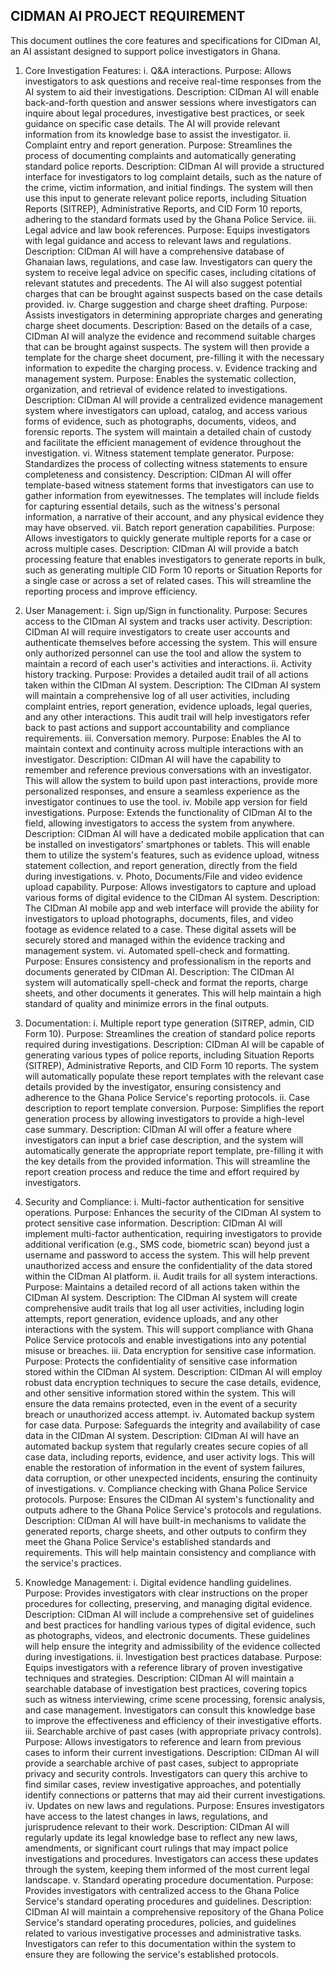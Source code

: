 ## CIDMAN AI PROJECT REQUIREMENT
This document outlines the core features and specifications for CIDman AI, an AI assistant designed to support police investigators in Ghana.
1. Core Investigation Features:
 i. Q&A interactions.
        Purpose: Allows investigators to ask questions and receive real-time responses from the AI system to aid their investigations.
        Description: CIDman AI will enable back-and-forth question and answer sessions where investigators can inquire about legal procedures, investigative best practices, or seek guidance on specific case details. The AI will provide relevant information from its knowledge base to assist the investigator.
 ii. Complaint entry and report generation.
        Purpose: Streamlines the process of documenting complaints and automatically generating standard police reports.
        Description: CIDman AI will provide a structured interface for investigators to log complaint details, such as the nature of the crime, victim information, and initial findings. The system will then use this input to generate relevant police reports, including Situation Reports (SITREP), Administrative Reports, and CID Form 10 reports, adhering to the standard formats used by the Ghana Police Service.
 iii. Legal advice and law book references.
        Purpose: Equips investigators with legal guidance and access to relevant laws and regulations.
        Description: CIDman AI will have a comprehensive database of Ghanaian laws, regulations, and case law. Investigators can query the system to receive legal advice on specific cases, including citations of relevant statutes and precedents. The AI will also suggest potential charges that can be brought against suspects based on the case details provided.
 iv. Charge suggestion and charge sheet drafting.
        Purpose: Assists investigators in determining appropriate charges and generating charge sheet documents.
        Description: Based on the details of a case, CIDman AI will analyze the evidence and recommend suitable charges that can be brought against suspects. The system will then provide a template for the charge sheet document, pre-filling it with the necessary information to expedite the charging process.
 v. Evidence tracking and management system.
        Purpose: Enables the systematic collection, organization, and retrieval of evidence related to investigations.
        Description: CIDman AI will provide a centralized evidence management system where investigators can upload, catalog, and access various forms of evidence, such as photographs, documents, videos, and forensic reports. The system will maintain a detailed chain of custody and facilitate the efficient management of evidence throughout the investigation.
 vi. Witness statement template generator.
        Purpose: Standardizes the process of collecting witness statements to ensure completeness and consistency.
        Description: CIDman AI will offer template-based witness statement forms that investigators can use to gather information from eyewitnesses. The templates will include fields for capturing essential details, such as the witness's personal information, a narrative of their account, and any physical evidence they may have observed.
 vii. Batch report generation capabilities.
        Purpose: Allows investigators to quickly generate multiple reports for a case or across multiple cases.
        Description: CIDman AI will provide a batch processing feature that enables investigators to generate reports in bulk, such as generating multiple CID Form 10 reports or Situation Reports for a single case or across a set of related cases. This will streamline the reporting process and improve efficiency.


2. User Management:
 i. Sign up/Sign in functionality.
        Purpose: Secures access to the CIDman AI system and tracks user activity.
        Description: CIDman AI will require investigators to create user accounts and authenticate themselves before accessing the system. This will ensure only authorized personnel can use the tool and allow the system to maintain a record of each user's activities and interactions.
 ii. Activity history tracking.
        Purpose: Provides a detailed audit trail of all actions taken within the CIDman AI system.
        Description: The CIDman AI system will maintain a comprehensive log of all user activities, including complaint entries, report generation, evidence uploads, legal queries, and any other interactions. This audit trail will help investigators refer back to past actions and support accountability and compliance requirements.
 iii. Conversation memory.
        Purpose: Enables the AI to maintain context and continuity across multiple interactions with an investigator.
        Description: CIDman AI will have the capability to remember and reference previous conversations with an investigator. This will allow the system to build upon past interactions, provide more personalized responses, and ensure a seamless experience as the investigator continues to use the tool.
 iv. Mobile app version for field investigations.
        Purpose: Extends the functionality of CIDman AI to the field, allowing investigators to access the system from anywhere.
        Description: CIDman AI will have a dedicated mobile application that can be installed on investigators' smartphones or tablets. This will enable them to utilize the system's features, such as evidence upload, witness statement collection, and report generation, directly from the field during investigations.
 v. Photo, Documents/File and video evidence upload capability.
        Purpose: Allows investigators to capture and upload various forms of digital evidence to the CIDman AI system.
        Description: The CIDman AI mobile app and web interface will provide the ability for investigators to upload photographs, documents, files, and video footage as evidence related to a case. These digital assets will be securely stored and managed within the evidence tracking and management system.
 vi. Automated spell-check and formatting.
        Purpose: Ensures consistency and professionalism in the reports and documents generated by CIDman AI.
        Description: The CIDman AI system will automatically spell-check and format the reports, charge sheets, and other documents it generates. This will help maintain a high standard of quality and minimize errors in the final outputs.


3. Documentation:
 i. Multiple report type generation (SITREP, admin, CID Form 10).
        Purpose: Streamlines the creation of standard police reports required during investigations.
        Description: CIDman AI will be capable of generating various types of police reports, including Situation Reports (SITREP), Administrative Reports, and CID Form 10 reports. The system will automatically populate these report templates with the relevant case details provided by the investigator, ensuring consistency and adherence to the Ghana Police Service's reporting protocols.
 ii. Case description to report template conversion.
        Purpose: Simplifies the report generation process by allowing investigators to provide a high-level case summary.
        Description: CIDman AI will offer a feature where investigators can input a brief case description, and the system will automatically generate the appropriate report template, pre-filling it with the key details from the provided information. This will streamline the report creation process and reduce the time and effort required by investigators.

4. Security and Compliance:
 i. Multi-factor authentication for sensitive operations.
        Purpose: Enhances the security of the CIDman AI system to protect sensitive case information.
        Description: CIDman AI will implement multi-factor authentication, requiring investigators to provide additional verification (e.g., SMS code, biometric scan) beyond just a username and password to access the system. This will help prevent unauthorized access and ensure the confidentiality of the data stored within the CIDman AI platform.
 ii. Audit trails for all system interactions.
        Purpose: Maintains a detailed record of all actions taken within the CIDman AI system.
        Description: The CIDman AI system will create comprehensive audit trails that log all user activities, including login attempts, report generation, evidence uploads, and any other interactions with the system. This will support compliance with Ghana Police Service protocols and enable investigations into any potential misuse or breaches.
 iii. Data encryption for sensitive case information.
        Purpose: Protects the confidentiality of sensitive case information stored within the CIDman AI system.
        Description: CIDman AI will employ robust data encryption techniques to secure the case details, evidence, and other sensitive information stored within the system. This will ensure the data remains protected, even in the event of a security breach or unauthorized access attempt.
 iv. Automated backup system for case data.
        Purpose: Safeguards the integrity and availability of case data in the CIDman AI system.
        Description: CIDman AI will have an automated backup system that regularly creates secure copies of all case data, including reports, evidence, and user activity logs. This will enable the restoration of information in the event of system failures, data corruption, or other unexpected incidents, ensuring the continuity of investigations.
 v. Compliance checking with Ghana Police Service protocols.
        Purpose: Ensures the CIDman AI system's functionality and outputs adhere to the Ghana Police Service's protocols and regulations.
        Description: CIDman AI will have built-in mechanisms to validate the generated reports, charge sheets, and other outputs to confirm they meet the Ghana Police Service's established standards and requirements. This will help maintain consistency and compliance with the service's practices.

6. Knowledge Management:
 i. Digital evidence handling guidelines.
        Purpose: Provides investigators with clear instructions on the proper procedures for collecting, preserving, and managing digital evidence.
        Description: CIDman AI will include a comprehensive set of guidelines and best practices for handling various types of digital evidence, such as photographs, videos, and electronic documents. These guidelines will help ensure the integrity and admissibility of the evidence collected during investigations.
 ii. Investigation best practices database.
        Purpose: Equips investigators with a reference library of proven investigative techniques and strategies.
        Description: CIDman AI will maintain a searchable database of investigation best practices, covering topics such as witness interviewing, crime scene processing, forensic analysis, and case management. Investigators can consult this knowledge base to improve the effectiveness and efficiency of their investigative efforts.
 iii. Searchable archive of past cases (with appropriate privacy controls).
        Purpose: Allows investigators to reference and learn from previous cases to inform their current investigations.
        Description: CIDman AI will provide a searchable archive of past cases, subject to appropriate privacy and security controls. Investigators can query this archive to find similar cases, review investigative approaches, and potentially identify connections or patterns that may aid their current investigations.
 iv. Updates on new laws and regulations.
        Purpose: Ensures investigators have access to the latest changes in laws, regulations, and jurisprudence relevant to their work.
        Description: CIDman AI will regularly update its legal knowledge base to reflect any new laws, amendments, or significant court rulings that may impact police investigations and procedures. Investigators can access these updates through the system, keeping them informed of the most current legal landscape.
 v. Standard operating procedure documentation.
        Purpose: Provides investigators with centralized access to the Ghana Police Service's standard operating procedures and guidelines.
        Description: CIDman AI will maintain a comprehensive repository of the Ghana Police Service's standard operating procedures, policies, and guidelines related to various investigative processes and administrative tasks. Investigators can refer to this documentation within the system to ensure they are following the service's established protocols.